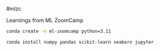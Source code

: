 #mlzc

Learnings from ML ZoomCamp

```bash
conda create -n ml-zoomcamp python=3.11
```

```bash
conda install numpy pandas scikit-learn seaborn jupyter
```



